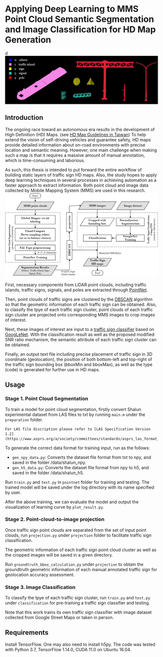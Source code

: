 # Applying Deep Learning to MMS Point Cloud Semantic Segmentation and Image Classification for HD Map Generation
d
<img src="docs/pointcloud.png"/>

## Introduction
The ongoing race toward an autonomous era results in the development of High Definition (HD) Maps. (see [HD Map Guidelines in Taiwan](http://hdmap.geomatics.ncku.edu.tw/publications-US.php)) To help extend the vision of self-driving vehicles and guarantee safety, HD maps provide detailed information about on-road environments with precise location and semantic meaning. However, one main challenge when making such a map is that it requires a massive amount of manual annotation, which is time-consuming and laborious. 

As such, this thesis is intended to put forward the entire workflow of building static layers of traffic sign HD maps. Also, the study hopes to apply deep learning techniques in several processes in achieving automation as a faster approach to extract information. Both point cloud and image data collected by Mobile Mapping System (MMS) are used in this research. 
<img src="docs/workflow.png"/>

First, necessary components from LiDAR point clouds, including traffic islands, traffic signs, signals, and poles are extracted through [PointNet](https://github.com/charlesq34/pointnet.git).



Then, point clouds of traffic signs are clustered by the [DBSCAN](https://scikit-learn.org/stable/modules/generated/sklearn.cluster.DBSCAN.html) algorithm so that the geometric information of each traffic sign can be obtained. Also, to classify the tpye of each traffic sign cluster, point clouds of each traffic sign cluster are projected onto corresponding MMS images to crop images of interest.


Next, these images of interest are input to a [traffic sign classifier](https://github.com/liferlisiqi/Traffic-Sign-Classifier.git) based on [GoogLeNet](https://arxiv.org/abs/1409.4842). With the classification result as well as the proposed modified SNR ratio mechanism, the semantic attribute of each traffic sign cluster can be obtained.  

Finally, an output text file including precise placement of traffic sign in 3D coordinate (geolocation), the position of both bottom-left and top-right of the traffic sign bounding box (bboxMin and bboxMax), as well as the type (code) is generated for further use in HD maps.



## Usage
### Stage 1. Point Cloud Segmentation
To train a model for point cloud segmentation, firstly convert Shalun experimental dataset from LAS files to txt by running `main.m` under the `preparation` folder.

```
For LAS file discription please refer to [LAS Specification Version 1.2](https://www.asprs.org/a/society/committees/standards/asprs_las_format_v12.pdf)
```

To generate the correct data format for training input, run as the follows:
* `gen_npy_data.py`: Converts the dataset file format from txt to npy, and saved in the folder /data/shalun_npy.
* `gen_h5_data.py`: Converts the dataset file format from npy to h5, and saved in the folder /data/shalun_h5.

Run `train.py` and `test.py` in `pointnet` folder for training and testing. The trained model will be saved under the log directory with its name specified by user.

After the above training, we can evaluate the model and output the visualization of learning curve by `plot_result.py`.

### Stage 2. Point-cloud-to-image projection
Once traffic sign point clouds are separated from the set of input point clouds, run `projection.py` under `projection` folder to facilitate traffic sign classification.

The geometric information of each traffic sign point cloud cluster as well as the cropped images will be saved in a given directory.

Run `groundtruth_bbox_calculation.py` under `projection` to obtain the groundtruth geometric information of each manual annotated traffic sign for geolocation accuracy assessment.


### Stage 3. Image Classification
To classify the tpye of each traffic sign cluster, run `train.py` and `test.py` under `classification` for pre-training a traffic sign classifier and testing.

Note that this work trains its own traffic sign classifier with image dataset collected from Google Street Maps or taken in person.


## Requirements
Install TensorFlow. One may also need to install h5py. The code was tested with Python 3.7, TensorFlow 1.14.0, CUDA 11.0 on Ubuntu 16.04.

